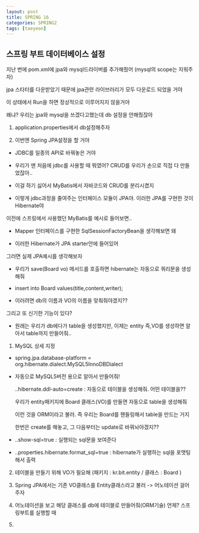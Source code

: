 ```yaml
---
layout: post
title: SPRING 16
categories: SPRING2
tags: [taeyeon]
---
```



## 스프링 부트 데이터베이스 설정

지난 번에 pom.xml에 jpa와 mysql드라이버를 추가해줬어 (mysql의 scope는 지워주자) 

jpa 스타터를 다운받았기 때문에 jpa관련 라이브러리가 모두 다운로드 되었을 거야

이 상태에서 Run을 하면 정상적으로 이루어지지 않을거야

왜냐? 우리는 jpa와 mysql을 쓰겠다고했는데 db 설정을 안해줬잖아

1. application.properties에서 db설정해주자

2. 이번엔 Spring JPA설정을 할 거야

- JDBC를 일종의 API로 바꿔놓은 거야

- 우리가 맨 처음에 jdbc를 사용할 때 뭐였어? CRUD를 우리가 손으로 직접 다 만들었잖아..

- 이걸 하기 싫어서 MyBatis에서 자바코드와 CRUD를 분리시켰지

- 이렇게 jdbc과정을 줄여주는 인터페이스 모듈이 JPA야. 이러한 JPA를 구현한 것이 Hibernate야 

이전에 스프링에서 사용했던 MyBatis를 예시로 들어보면..

- Mapper 인터페이스를 구현한 SqlSessionFactoryBean을 생각해보면 돼

- 이러한 Hibernate가 JPA starter안에 들어있어

그러면 실제 JPA예시를 생각해보자

- 우리가 save(Board vo) 메서드를 호출하면 hibernate는 자동으로 쿼리문을 생성해줘

- insert into Board values(title,content,writer);

- 이러려면 db의 이름과 VO의 이름을 맞춰줘야겠지??

그리고 또 신기한 기능이 있다?

- 원래는 우리가 db에다가 table을 생성했지만, 이제는 entity 즉,VO를 생성하면 알아서 table까지 만들어줘..

1. MySQL 상세 지정

- spring.jpa.database-platform = org.hibernate.dialect.MySQL5InnoDBDialect

- 자동으로 MySQL5버전 용으로 알아서 만들어줘!

  ..hibernate.ddl-auto=create : 자동으로 테이블을 생성해줘. 어떤 테이블을??

  우리가 entity패키지에 Board 클래스(VO)를 만들면 자동으로 table을 생성해줘

  이런 것을 ORM이라고 불러. 즉 우리는 Board를 핸들링해서 table을 만드는 거지

  한번은 create를 해놓고, 그 다음부터는 update로 바꿔놔야겠지??

- ..show-sql=true : 실행되는 sql문을 보여준다

- ..properties.hibernate.format_sql=true : hibernate가 실행하는 sql을 포맷팅해서 출력

2. 테이블을 만들기 위해 VO가 필요해 (패키지 : kr.bit.entity / 클래스 : Board )

3. Spring JPA에서는 기존 VO클래스를 Entity클래스라고 불러 -> 어노테이션 걸어주자

4. 어노테이션을 보고 해당 클래스를 db에 테이블로 만들어줘(ORM기술) 언제? 스프링부트를 실행할 때

5. 























